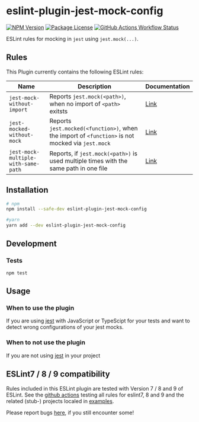 # eslint-plugin-jest-mock-config

[![NPM Version](https://img.shields.io/npm/v/eslint-plugin-jest-mock-config.svg)](https://www.npmjs.com/package/eslint-plugin-jest-mock-config) [![Package License](https://img.shields.io/npm/l/eslint-plugin-jest-mock-config.svg)](https://www.npmjs.com/package/eslint-plugin-jest-mock-config) [![GitHub Actions Workflow Status](https://img.shields.io/github/actions/workflow/status/BuZZ-T/eslint-plugin-jest-mock-config/test.yml?branch=main)](https://img.shields.io/github/actions/workflow/status/BuZZ-T/eslint-plugin-jest-mock-config/test.yml?branch=main)


ESLint rules for mocking in `jest` using `jest.mock(...)`.
## Rules

This Plugin currently contains the following ESLint rules:

| Name | Description | Documentation
| - | - | -
| `jest-mock-without-import` | Reports `jest.mock(<path>)`, when no import of `<path>` exitsts  | [Link](docs/rules/jest-mock-without-import.md)
| `jest-mocked-without-mock` | Reports `jest.mocked(<function>)`, when the import of `<function>` is not mocked via `jest.mock`  | [Link](docs/rules/jest-mocked-without-mock.md)
| `jest-mock-multiple-with-same-path` | Reports, if `jest.mock(<path>)` is used multiple times with the same path in one file | [Link](docs/rules/jest-mock-multiple-with-same-path.md)

## Installation

```sh
# npm
npm install --safe-dev eslint-plugin-jest-mock-config

#yarn
yarn add --dev eslint-plugin-jest-mock-config
```

## Development

### Tests
```
npm test
```

## Usage

### When to use the plugin

If you are using [jest](https://www.npmjs.com/package/jest) with JavaScript or TypeScipt for your tests and want to detect wrong configurations of your jest mocks.

### When to not use the plugin

If you are not using [jest](https://www.npmjs.com/package/jest) in your project


## ESLint7 /  8 / 9 compatibility

Rules included in this ESLint plugin are tested with Version 7 / 8 and 9 of ESLint.
See the [github actions](https://github.com/BuZZ-T/eslint-plugin-jest-mock-config/actions) testing all rules for eslint7, 8 and 9 and the related (stub-) projects localed in [examples](https://github.com/BuZZ-T/eslint-plugin-jest-mock-config/tree/main/examples).

Please report bugs [here](https://github.com/BuZZ-T/eslint-plugin-jest-mock-config/issues), if you still encounter some!
